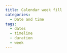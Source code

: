 ```yaml
---
title: Calendar week fill
categories:
  - Date and time
tags:
  - dates
  - timeline
  - duration
  - week
---
```

